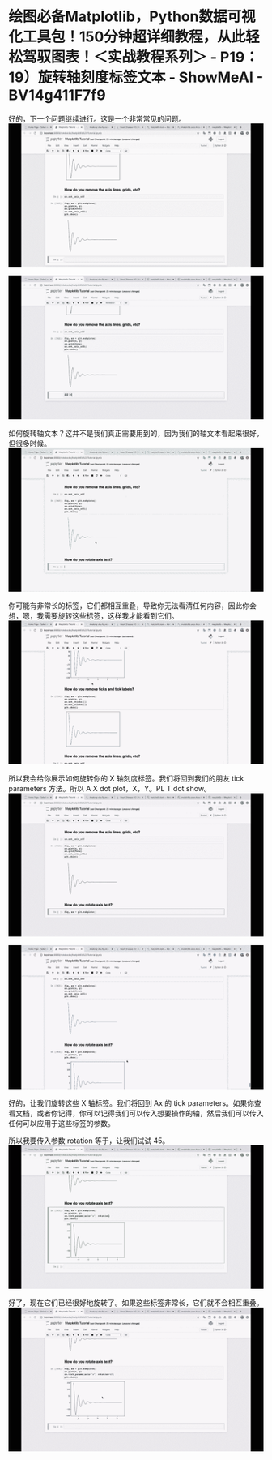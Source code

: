 # 绘图必备Matplotlib，Python数据可视化工具包！150分钟超详细教程，从此轻松驾驭图表！＜实战教程系列＞ - P19：19）旋转轴刻度标签文本 - ShowMeAI - BV14g411F7f9

好的，下一个问题继续进行。这是一个非常常见的问题。![](img/b5c80dad07160454805cc2db46a4e1ab_1.png)

![](img/b5c80dad07160454805cc2db46a4e1ab_2.png)

如何旋转轴文本？这并不是我们真正需要用到的，因为我们的轴文本看起来很好，但很多时候。![](img/b5c80dad07160454805cc2db46a4e1ab_4.png)

你可能有非常长的标签，它们都相互重叠，导致你无法看清任何内容，因此你会想，嗯，我需要旋转这些标签，这样我才能看到它们。![](img/b5c80dad07160454805cc2db46a4e1ab_6.png)

所以我会给你展示如何旋转你的 X 轴刻度标签。我们将回到我们的朋友 tick parameters 方法。所以 A X dot plot，X，Y。PL T dot show。![](img/b5c80dad07160454805cc2db46a4e1ab_8.png)

![](img/b5c80dad07160454805cc2db46a4e1ab_9.png)

好的，让我们旋转这些 X 轴标签。我们将回到 Ax 的 tick parameters。如果你查看文档，或者你记得，你可以记得我们可以传入想要操作的轴，然后我们可以传入任何可以应用于这些标签的参数。

所以我要传入参数 rotation 等于，让我们试试 45。![](img/b5c80dad07160454805cc2db46a4e1ab_11.png)

好了，现在它们已经很好地旋转了。如果这些标签非常长，它们就不会相互重叠。![](img/b5c80dad07160454805cc2db46a4e1ab_13.png)
